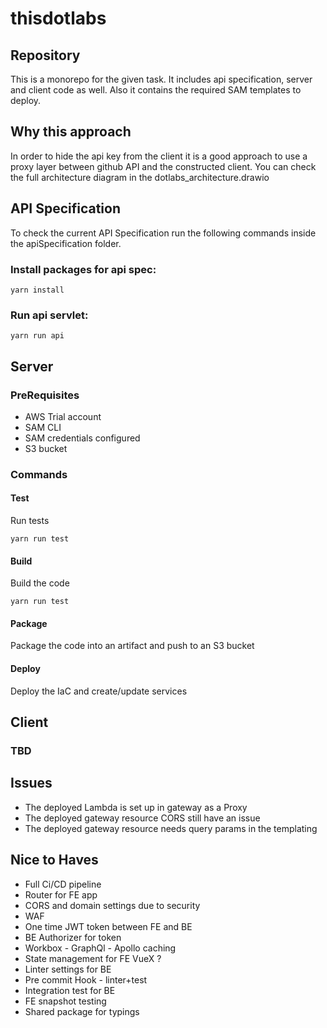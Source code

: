 # thisdotlabs
## Repository
This is a monorepo for the given task. It includes api specification, server and client code as well.
Also it contains the required SAM templates to deploy.

## Why this approach
In order to hide the api key from the client it is a good approach to use a proxy layer between github API and the constructed client.
You can check the full architecture diagram in the dotlabs_architecture.drawio

## API Specification
To check the current API Specification run the following commands inside the apiSpecification folder.

### Install packages for api spec:

`yarn install`

### Run api servlet:

`yarn run api`

## Server 
### PreRequisites
- AWS Trial account
- SAM CLI
- SAM credentials configured
- S3 bucket
### Commands
#### Test
Run tests

`yarn run test`
#### Build
Build the code

`yarn run test`
#### Package
Package the code into an artifact and push to an S3 bucket
#### Deploy
Deploy the IaC and create/update services
## Client
### TBD

## Issues
- The deployed Lambda is set up in gateway as a Proxy
- The deployed gateway resource CORS still have an issue
- The deployed gateway resource needs query params in the templating

## Nice to Haves
- Full Ci/CD pipeline
- Router for FE app
- CORS and domain settings due to security
- WAF
- One time JWT token between FE and BE
- BE Authorizer for token
- Workbox - GraphQl - Apollo caching
- State management for FE VueX ?
- Linter settings for BE
- Pre commit Hook - linter+test
- Integration test for BE
- FE snapshot testing
- Shared package for typings 
